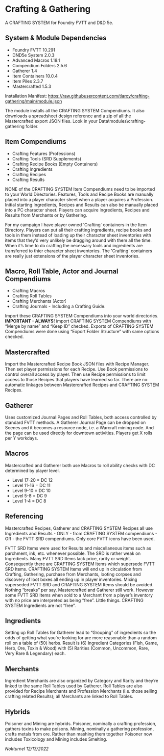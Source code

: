 # Crafting & Gathering

A CRAFTING SYSTEM for Foundry FVTT and D&D 5e.

## System & Module Dependencies

- Foundry FVTT 10.291
- DND5e System 2.0.3
- Advanced Macros 1.18.1
- Compendium Folders 2.5.6
- Gatherer 1.4
- Item Containers 10.0.4
- Item Piles 2.3.7
- Mastercrafted 1.5.3

Installation Manifest: https://raw.githubusercontent.com/tlaroy/crafting-gathering/main/module.json 

The module installs all the CRAFTING SYSTEM Compendiums.  It also downloads a spreadsheet design reference and a zip of all the Mastercrafted export JSON files.  Look in your Data\modules\crafting-gathering folder.

## Item Compendiums

- Crafting Features (Professions)
- Crafting Tools (SRD Supplements)
- Crafting Recipe Books (Empty Containers)
- Crafting Ingredients
- Crafting Recipes
- Crafting Results

NONE of the CRAFTING SYSTEM Item Compendiums need to be imported to your World Directories.  Features, Tools and Recipe Books are manually placed into a player character sheet when a player acquires a Profession.  Initial starting Ingredients, Recipes and Results can also be manually placed into a PC character sheet.  Players  can acquire Ingredients, Recipes and Results from Merchants or by Gathering.

For my campaign I have player owned 'Crafting' containers in the Item Directory.  Players can put all their crafting ingredients, recipe books and tools in them instead of loading up their character sheet inventories with items that they’d very unlikely be dragging around with them all the time.  When it’s time to do crafting the necessary tools and ingredients are transferred to thier character sheet inventories.  The 'Crafting' containers are really just extensions of the player character sheet inventories.
  
## Macro, Roll Table, Actor and Journal Compendiums

- Crafting Macros
- Crafting Roll Tables
- Crafting Merchants (Actor)
- Crafting Journals - Including a Crafting Guide.

Import these CRAFTING SYSTEM Compendiums into your world directories.  <b>IMPORTANT - ALWAYS!</b> import CRAFTING SYSTEM Compendiums with “Merge by name” and “Keep ID” checked.  Exports of CRAFTING SYSTEM Compendiums were done using “Export Folder Structure” with same options checked.

## Mastercrafted
Import the Mastercrafted Recipe Book JSON files with Recipe Manager.  Then set player permissions for each Recipe.  Use Book permissions to control overall access by player.  Then use Recipe permissions to limit access to those Recipes that players have learned so far.  There are no automatic linkages between Mastercrafted Recipes and CRAFTING SYSTEM Recipes.

## Gatherer
Uses customized Journal Pages and Roll Tables, both access controlled by standard FVTT methods.  A Gatherer Journal Page can be dropped on Scenes and it becomes a resource node, i.e. a Warcraft mining node.  And the page can be used directly for downtown activities.  Players get X rolls per Y workdays.

## Macros
Mastercrafted and Gatherer both use Macros to roll ability checks with DC determined by player level.

- Level 17-20 = DC 12
- Level 11-16 = DC 11
- Level 9-10  = DC 10
- Level 5-8   = DC 9
- Level 1-4   =	DC 8

## Referencing
Mastercrafted Recipes, Gatherer and CRAFTING SYSTEM Recipes all use Ingredients and Results - ONLY - from CRAFTING SYSTEM compendiums - OR - the FVTT SRD compendiums.  Only core FVTT icons have been used.

FVTT SRD Items were used for Results and miscellaneous items such as parchment, ink, etc. whenever possible.  The SRD is rather weak on Ingredients.  Many FVTT SRD Items lack price, rarity or weight.  Consequently there are CRAFTING SYSTEM Items which supersede FVTT SRD Items.  CRAFTING SYSTEM Items will end up in circulation from Crafting, Gathering, purchase from Merchants, looting corpses and discovery of loot boxes all ending up in player inventories.  Mixing superseded FVTT SRD and CRAFTING SYSTEM Items should be avoided.  Nothing “breaks” per say.  Mastercrafted and Gatherer still work.  However some FVTT SRD Items when sold to a Merchant from a player’s inventory with no price are interpreted as being “free”.  Little things.  CRAFTING SYSTEM Ingredients are not “free”.

## Ingredients
Setting up Roll Tables for Gatherer lead to “Grouping” of ingredients so the odds of getting what you’re looking for are more reasonable than a random roll on a table of (50) herbs.  Result is (6) Ingredient Categories (Fish, Game, Herb, Ore, Toxin & Wood) with (5) Rarities (Common, Uncommon, Rare, Very Rare & Legendary) each.

## Merchants
Ingredient Merchants are also organized by Category and Rarity and they’re linked to the same Roll Tables used by Gatherer.  Roll Tables are also provided for Recipe Merchants and Profession Merchants (i.e. those selling crafting related Results); all Merchants are linked to Roll Tables.

## Hybrids
Poisoner and Mining are hybrids.  Poisoner, nominally a crafting profession, gathers toxins to make poisons.  Mining, nominally a gathering profession, crafts metals from ore.  Rather than mashing them together Poisoner now includes Toxicology and Mining includes Smelting.

<i>Nokturnel 12/13/2022</i>
